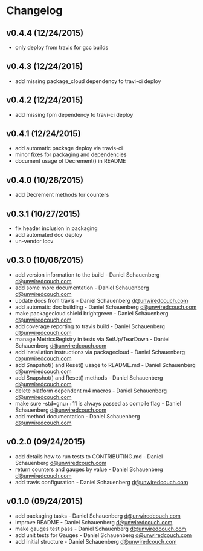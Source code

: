 # Changelog

## v0.4.4 (12/24/2015)
- only deploy from travis for gcc builds

## v0.4.3 (12/24/2015)
- add missing package_cloud dependency to travi-ci deploy

## v0.4.2 (12/24/2015)
- add missing fpm dependency to travi-ci deploy

## v0.4.1 (12/24/2015)
- add automatic package deploy via travis-ci
- minor fixes for packaging and dependencies
- document usage of Decrement() in README

## v0.4.0 (10/28/2015)
* add Decrement methods for counters

## v0.3.1 (10/27/2015)
* fix header inclusion in packaging
* add automated doc deploy
* un-vendor lcov

## v0.3.0 (10/06/2015)
* add version information to the build - Daniel Schauenberg <d@unwiredcouch.com>
* add some more documentation - Daniel Schauenberg <d@unwiredcouch.com>
* update docs from travis - Daniel Schauenberg <d@unwiredcouch.com>
* add automatic doc building - Daniel Schauenberg <d@unwiredcouch.com>
* make packagecloud shield brightgreen - Daniel Schauenberg <d@unwiredcouch.com>
* add coverage reporting to travis build - Daniel Schauenberg <d@unwiredcouch.com>
* manage MetricsRegistry in tests via SetUp/TearDown - Daniel Schauenberg <d@unwiredcouch.com>
* add installation instructions via packagecloud - Daniel Schauenberg <d@unwiredcouch.com>
* add Snapshot() and Reset() usage to README.md - Daniel Schauenberg <d@unwiredcouch.com>
* add Snapshot() and Reset() methods - Daniel Schauenberg <d@unwiredcouch.com>
* delete platform dependent m4 macros - Daniel Schauenberg <d@unwiredcouch.com>
* make sure -std=gnu++11 is always passed as compile flag - Daniel Schauenberg <d@unwiredcouch.com>
* add method documentation - Daniel Schauenberg <d@unwiredcouch.com>

## v0.2.0 (09/24/2015)
* add details how to run tests to CONTRIBUTING.md - Daniel Schauenberg <d@unwiredcouch.com>
* return counters and gauges by value - Daniel Schauenberg <d@unwiredcouch.com>
* add travis configuration - Daniel Schauenberg <d@unwiredcouch.com>

## v0.1.0 (09/24/2015)
* add packaging tasks - Daniel Schauenberg <d@unwiredcouch.com>
* improve README - Daniel Schauenberg <d@unwiredcouch.com>
* make gauges test pass - Daniel Schauenberg <d@unwiredcouch.com>
* add unit tests for Gauges - Daniel Schauenberg <d@unwiredcouch.com>
* add initial structure - Daniel Schauenberg <d@unwiredcouch.com>
